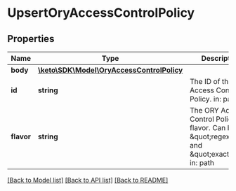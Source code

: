 # UpsertOryAccessControlPolicy

## Properties
Name | Type | Description | Notes
------------ | ------------- | ------------- | -------------
**body** | [**\keto\SDK\Model\OryAccessControlPolicy**](OryAccessControlPolicy.md) |  | [optional] 
**id** | **string** | The ID of the ORY Access Control Policy.  in: path | 
**flavor** | **string** | The ORY Access Control Policy flavor. Can be \&quot;regex\&quot; and \&quot;exact\&quot;.  in: path | 

[[Back to Model list]](../README.md#documentation-for-models) [[Back to API list]](../README.md#documentation-for-api-endpoints) [[Back to README]](../README.md)


